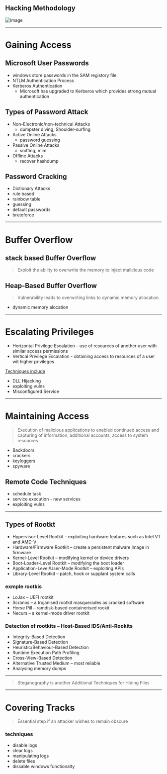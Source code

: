 
## Hacking Methodology

![image](https://media.geeksforgeeks.org/wp-content/uploads/20210701141720/UntitledDiagram.png)


---

# Gaining Access

## Microsoft User Passwords

- windows store passwords in the SAM registory file
- NTLM Authentication Process
- Kerberos Authentication
	- Microsoft has upgraded to Kerberos which provides strong mutual authentication

## Types of Password Attack

- Non-Electronic/non-technical Attacks 
	- dumpster diving, Shoulder-surfing
- Active Online Attacks
	- password guessing
- Passive Online Attacks
	- sniffing, mim
- Offline Attacks
	- recover hashdump

## Password Cracking

- Dictionary Attacks
- rule based
- rainbow table
- guessing
- default passwords
- bruteforce


---

# Buffer Overflow

## stack based Buffer Overflow

> Exploit the ability to overwrite the memory to inject  malicious code


## Heap-Based Buffer Overflow

> Vulnerability leads to overwriting links to dynamic memory allocation

- dynamic memory alocation

---

# Escalating Privileges

-  Horizontal Privilege Escalation – use of resources of  another user with similar access permissions  
- Vertical Privilege Escalation - obtaining access to  resources of a user wit higher privileges

<u>Techniques include</u>
- DLL Hijacking
- exploiting vulns
- Misconfigured Service

---

# Maintaining Access

> Execution of malicious applications to enabled continued access and capturing of information, additional accounts, access to system resources


- Backdoors
- crackers
- keyloggers
- spyware


## Remote Code Techniques

- schedule task
- service execution - new services
- exploiting vulns

---

## Types of Rootkt

- Hypervisor-Level Rootkit – exploiting hardware features  such as Intel VT and AMD-V  
- Hardware/Firmware Rootkit – create a persistent malware  image in firmware  
- Kernel-Level Rootkit – modifying kernel or device drivers  
- Boot-Loader-Level Rootkit – modifying the boot loader  
- Application-Level/User-Mode Rootkit – exploiting APIs  
- Library-Level Rootkit – patch, hook or supplant system calls


### exmple rootkis

- LoJax – UEFI rootkit  
- Scranos – a trojanised rootkit masquerades as cracked software  
- Horse Pill – ramdisk-based containerised rookit  
- Necurs – a kernel-mode driver rootkit

### Detection of rootkits – Host-Based IDS/Anti-Rookits  

- Integrity-Based Detection  
- Signature-Based Detection  
- Heuristic/Behaviour-Based Detection  
- Runtime Execution Path Profiling  
- Cross-View-Based Detection 
- Alternative Trusted Medium – most reliable  
- Analysing memory dumps


----

> Steganography is another Additional Techniques for Hiding Files


---

# Covering Tracks

> Essential step if an attacker wishes to remain obscure


### techniques

- disable logs
- clear logs
- manipulating logs
- delete files
- dissable windows functionalty

